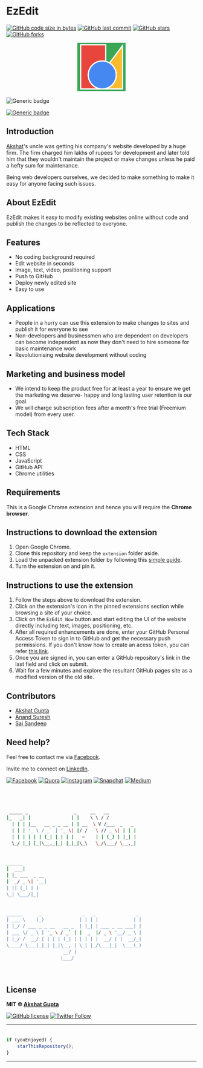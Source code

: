 # EzEdit

[![GitHub code size in bytes](https://img.shields.io/github/languages/code-size/akshatvg/EzEdit?logo=github&style=social)](https://github.com/akshatvg/) [![GitHub last commit](https://img.shields.io/github/last-commit/akshatvg/EzEdit?style=social&logo=git)](https://github.com/akshatvg/) [![GitHub stars](https://img.shields.io/github/stars/akshatvg/EzEdit?style=social)](https://github.com/akshatvg/EzEdit/stargazers) [![GitHub forks](https://img.shields.io/github/forks/akshatvg/EzEdit?style=social&logo=git)](https://github.com/akshatvg/EzEdit/network)

<p align="center">
<a href="#!">
<img src="https://github.com/akshatvg/EzEdit/blob/master/extension/logo128.png?raw=true" height="128px" alt="EzEdit Logo"/>
</a>
</p>

![Generic badge](https://img.shields.io/badge/Ez-Edit-orange) 

[![Generic badge](https://img.shields.io/badge/view-video_demo-purple)](https://www.youtube.com/watch?v=49CPKqyZOQE)

## Introduction
[Akshat](https://github.com/akshatvg)'s uncle was getting his company's website developed by a huge firm. The firm charged him lakhs of rupees for development and later told him that they wouldn't maintain the project or make changes unless he paid a hefty sum for maintenance.

Being web developers ourselves, we decided to make something to make it easy for anyone facing such issues.

## About EzEdit
EzEdit makes it easy to modify existing websites online without code and publish the changes to be reflected to everyone.

## Features
- No coding background required
- Edit website in seconds
- Image, text, video, positioning support
- Push to GitHub
- Deploy newly edited site
- Easy to use

## Applications
- People in a hurry can use this extension to make changes to sites and publish it for everyone to see
- Non-developers and businessmen who are dependent on developers can become independent as now they don't need to hire someone for basic maintenance work
- Revolutionising website development without coding

## Marketing and business model
- We intend to keep the product free for at least a year to ensure we get the marketing we deserve- happy and long lasting user retention is our goal.
- We will charge subscription fees after a month's free trial (Freemium model) from every user.

## Tech Stack
- HTML
- CSS
- JavaScript
- GitHub API
- Chrome utilities

## Requirements
This is a Google Chrome extension and hence you will require the **Chrome browser**.

## Instructions to download the extension
1. Open Google Chrome.
2. Clone this repository and keep the `extension` folder aside.
3. Load the unpacked extension folder by following this [simple guide](https://webkul.com/blog/how-to-install-the-unpacked-extension-in-chrome/).
4. Turn the extension on and pin it.

## Instructions to use the extension
1. Follow the steps above to download the extension.
2. Click on the extension's icon in the pinned extensions section while browsing a site of your choice.
3. Click on the `EzEdit Now` button and start editing the UI of the website directly including text, images, positioning, etc.
4. After all required enhancements are done, enter your GitHub Personal Access Token to sign in to GitHub and get the necessary push permissions. If you don't know how to create an acess token, you can refer [this link](https://docs.github.com/en/github/authenticating-to-github/creating-a-personal-access-token).
5. Once you are signed in, you can enter a GitHub repository's link in the last field and click on submit.
6. Wait for a few minutes and explore the resultant GitHub pages site as a modified version of the old site.

## Contributors
- [Akshat Gupta](https://github.com/akshatvg)
- [Anand Suresh](https://github.com/Anandsure)
- [Sai Sandeep](https://github.com/raysandeep)


## Need help?


Feel free to contact me via [Facebook](https://www.facebook.com/akshatvg).

Invite me to connect on [LinkedIn](https://www.linkedin.com/in/akshatvg/).

[![Facebook](https://img.shields.io/badge/Facebook-add-blue.svg?logo=facebook&logoColor=white)](https://www.facebook.com/akshatvg) [![Quora](https://img.shields.io/badge/Quora-ask-red.svg?logo=quora)](https://www.quora.com/profile/Akshat-Gupta-279) [![Instagram](https://img.shields.io/badge/Instagram-follow-purple.svg?logo=instagram&logoColor=white)](https://www.instagram.com/akshatvg/) [![Snapchat](https://img.shields.io/badge/Snapchat-add-yellow.svg?logo=snapchat&logoColor=white)](https://www.snapchat.com/add/akshatvg) [![Medium](https://img.shields.io/badge/Medium-follow-black.svg?logo=medium&logoColor=white)](https://medium.com/@akshatvg)


```bash



 _____ _                 _     __   __            
|_   _| |               | |    \ \ / /            
  | | | |__   __ _ _ __ | | __  \ V /___  _   _   
  | | | '_ \ / _` | '_ \| |/ /   \ // _ \| | | |  
  | | | | | | (_| | | | |   <    | | (_) | |_| |  
  \_/ |_| |_|\__,_|_| |_|_|\_\   \_/\___/ \__,_|  
                                                  
                                                  
______                                            
|  ___|                                           
| |_ ___  _ __                                    
|  _/ _ \| '__|                                   
| || (_) | |                                      
\_| \___/|_|                                      
                                                  
                                                  
______      _               _   _               _ 
| ___ \    (_)             | | | |             | |
| |_/ / ___ _ _ __   __ _  | |_| | ___ _ __ ___| |
| ___ \/ _ \ | '_ \ / _` | |  _  |/ _ \ '__/ _ \ |
| |_/ /  __/ | | | | (_| | | | | |  __/ | |  __/_|
\____/ \___|_|_| |_|\__, | \_| |_/\___|_|  \___(_)
                     __/ |                        
                    |___/                         

 


```

## License

**MIT &copy; [Akshat Gupta](https://github.com/akshatvg/EzEdit/blob/master/LICENSE)**

[![GitHub license](https://img.shields.io/github/license/akshatvg/EzEdit?style=social&logo=github)](https://github.com/akshatvg/EzEdit/blob/master/LICENSE) [![Twitter Follow](https://img.shields.io/twitter/follow/akshatvg?style=social)](https://twitter.com/akshatvg)

---------

```javascript

if (youEnjoyed) {
    starThisRepository();
}

```

-----------


